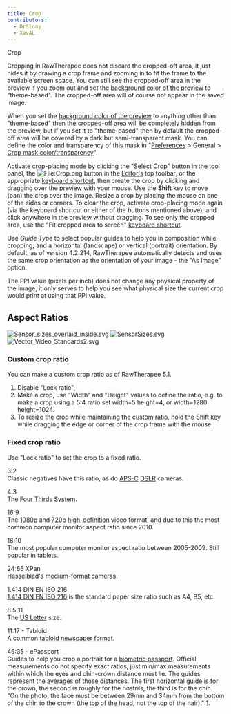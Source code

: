 ```yaml
---
title: Crop
contributors:
  - DrSlony
  - XavAL
---
```


<div class="pagetitle">

Crop

</div>

Cropping in RawTherapee does not discard the cropped-off area, it just
hides it by drawing a crop frame and zooming in to fit the frame to the
available screen space. You can still see the cropped-off area in the
preview if you zoom out and set the [background color of the
preview](The_Image_Editor_Tab#Background_color_of_the_preview.md)
to "theme-based". The cropped-off area will of course not appear in the
saved image.

When you set the [background color of the
preview](The_Image_Editor_Tab#Background_color_of_the_preview.md)
to anything other than "theme-based" then the cropped-off area will be
completely hidden from the preview, but if you set it to "theme-based"
then by default the cropped-off area will be covered by a dark but
semi-transparent mask. You can define the color and transparency of this
mask in "[Preferences](preferences) \> General \> [Crop mask
color/transparency](Preferences#Default_Theme.md)".

Activate crop-placing mode by clicking the "Select Crop" button in the
tool panel, the ![<File:Crop.png>](Crop.png "File:Crop.png") button in
the [Editor's](the_image_editor_tab) top toolbar, or the
appropriate [keyboard shortcut](keyboard_shortcuts), then
create the crop by clicking and dragging over the preview with your
mouse. Use the **Shift** key to move (pan) the crop over the image.
Resize a crop by placing the mouse on one of the sides or corners. To
clear the crop, activate crop-placing mode again (via the keyboard
shortcut or either of the buttons mentioned above), and click anywhere
in the preview without dragging. To see only the cropped area, use the
"Fit cropped area to screen" [keyboard
shortcut](Keyboard_Shortcuts.md).

Use *Guide Type* to select popular guides to help you in composition
while cropping, and a horizontal (landscape) or vertical (portrait)
orientation. By default, as of version 4.2.214, RawTherapee
automatically detects and uses the same crop orientation as the
orientation of your image - the "As Image" option.

The PPI value (pixels per inch) does not change any physical property of
the image, it only serves to help you see what physical size the current
crop would print at using that PPI value.

## Aspect Ratios

![](Sensor_sizes_overlaid_inside.svg "Sensor_sizes_overlaid_inside.svg")
![](SensorSizes.svg "SensorSizes.svg")
![](Vector_Video_Standards2.svg "Vector_Video_Standards2.svg")

### Custom crop ratio

You can make a custom crop ratio as of RawTherapee 5.1.

1.  Disable "Lock ratio",
2.  Make a crop, use "Width" and "Height" values to define the ratio,
    e.g. to make a crop using a 5:4 ratio set width=5 height=4, or
    width=1280 height=1024.
3.  To resize the crop while maintaining the custom ratio, hold the
    Shift key while dragging the edge or corner of the crop frame with
    the mouse.

### Fixed crop ratio

Use "Lock ratio" to set the crop to a fixed ratio.

3:2  
Classic negatives have this ratio, as do
[APS-C](https://en.wikipedia.org/wiki/APS-C)
[DSLR](https://en.wikipedia.org/wiki/Digital_single-lens_reflex_camera)
cameras.

4:3  
The [Four Thirds
System](https://en.wikipedia.org/wiki/Four_Thirds_system).

16:9  
The [1080p](https://en.wikipedia.org/wiki/1080p) and
[720p](https://en.wikipedia.org/wiki/720p)
[high-definition](https://en.wikipedia.org/wiki/High-definition_video)
video format, and due to this the most common computer monitor aspect
ratio since 2010.

16:10  
The most popular computer monitor aspect ratio between 2005-2009. Still
popular in tablets.

24:65 XPan  
Hasselblad's medium-format cameras.

1.414 DIN EN ISO 216  
[1.414 DIN EN ISO 216](https://en.wikipedia.org/wiki/ISO_216) is the
standard paper size ratio such as A4, B5, etc.

8.5:11  
The [US Letter](https://en.wikipedia.org/wiki/Letter_(paper_size)) size.

11:17 - Tabloid  
A common [tabloid newspaper
format](https://en.wikipedia.org/wiki/Tabloid_(newspaper_format)).

45:35 - ePassport  
Guides to help you crop a portrait for a [biometric
passport](https://en.wikipedia.org/wiki/Biometric_passport). Official
measurements do not specify exact ratios, just min/max measurements
within which the eyes and chin-crown distance must lie. The guides
represent the averages of those distances. The first horizontal guide is
for the crown, the second is roughly for the nostrils, the third is for
the chin. "On the photo, the face must be between 29mm and 34mm from the
bottom of the chin to the crown (the top of the head, not the top of the
hair)."
[1](http://www.homeoffice.gov.uk/agencies-public-bodies/ips/passports/information-photographers/).
